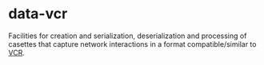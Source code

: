 # data-vcr

Facilities for creation and serialization, deserialization and processing of casettes that capture network interactions in a format compatible/similar to [VCR](https://github.com/vcr/vcr).
